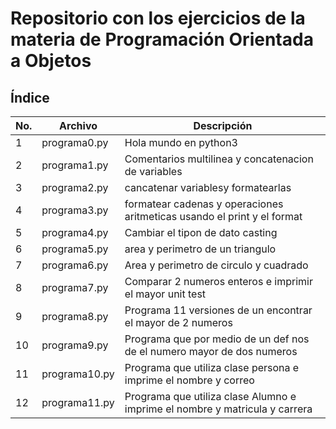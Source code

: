 # Repositorio con los ejercicios de la materia de Programación Orientada a Objetos

## Índice

|No.|Archivo|Descripción|
|--|--|--|
|1|programa0.py|Hola mundo en python3|
|2|programa1.py|Comentarios multilinea y concatenacion de variables|
|3|programa2.py|cancatenar variablesy formatearlas|
|4|programa3.py|formatear cadenas y    operaciones aritmeticas usando el         print y el format|
|5|programa4.py|Cambiar el tipon de dato casting|
|6|programa5.py| area y perimetro de un triangulo|
|7|programa6.py|Area y perimetro de circulo y cuadrado|
|8|programa7.py|Comparar 2 numeros enteros e imprimir el mayor unit test|
|9|programa8.py|Programa 11 versiones de un encontrar el mayor de 2 numeros|
|10|programa9.py|Programa que por medio de un def nos de el numero mayor de dos numeros|
|11|programa10.py|Programa que utiliza clase persona e imprime el nombre y correo|
|12|programa11.py|Programa que utiliza clase Alumno e imprime el nombre y matricula y carrera|